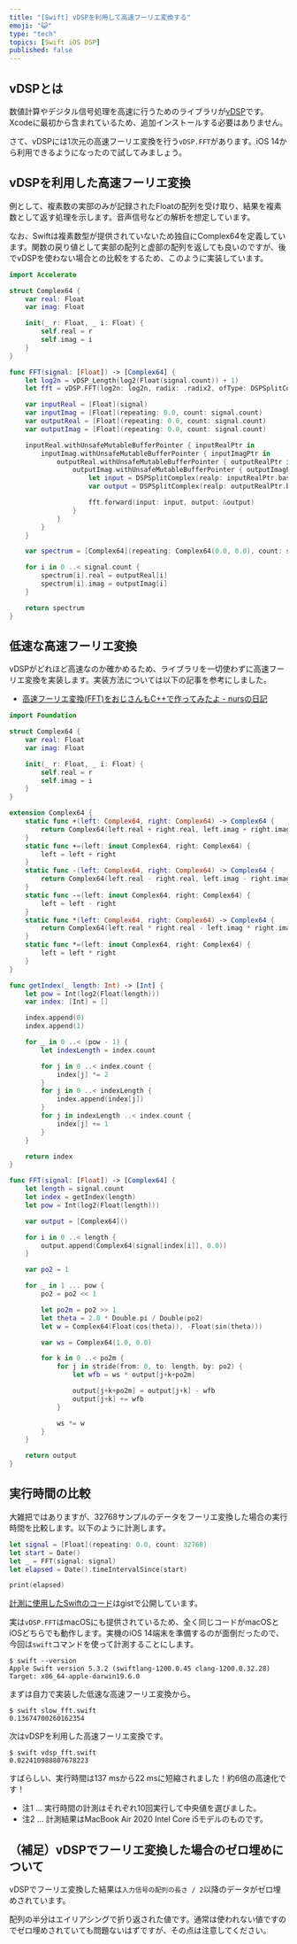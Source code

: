 ```yaml
---
title: "[Swift] vDSPを利用して高速フーリエ変換する"
emoji: "😺"
type: "tech"
topics: [Swift iOS DSP]
published: false
---
```

## vDSPとは

数値計算やデジタル信号処理を高速に行うためのライブラリが[vDSP](https://developer.apple.com/documentation/accelerate/vdsp)です。Xcodeに最初から含まれているため、追加インストールする必要はありません。

さて、vDSPには1次元の高速フーリエ変換を行う`vDSP.FFT`があります。iOS 14から利用できるようになったので試してみましょう。

## vDSPを利用した高速フーリエ変換

例として、複素数の実部のみが記録されたFloatの配列を受け取り、結果を複素数として返す処理を示します。音声信号などの解析を想定しています。

なお、Swiftは複素数型が提供されていないため独自にComplex64を定義しています。関数の戻り値として実部の配列と虚部の配列を返しても良いのですが、後でvDSPを使わない場合との比較をするため、このように実装しています。

```swift
import Accelerate

struct Complex64 {
    var real: Float
    var imag: Float

    init(_ r: Float, _ i: Float) {
        self.real = r
        self.imag = i
    }
}

func FFT(signal: [Float]) -> [Complex64] {
    let log2n = vDSP_Length(log2(Float(signal.count)) + 1)
    let fft = vDSP.FFT(log2n: log2n, radix: .radix2, ofType: DSPSplitComplex.self)!

    var inputReal = [Float](signal)
    var inputImag = [Float](repeating: 0.0, count: signal.count)
    var outputReal = [Float](repeating: 0.0, count: signal.count)
    var outputImag = [Float](repeating: 0.0, count: signal.count)

    inputReal.withUnsafeMutableBufferPointer { inputRealPtr in
        inputImag.withUnsafeMutableBufferPointer { inputImagPtr in
            outputReal.withUnsafeMutableBufferPointer { outputRealPtr in
                outputImag.withUnsafeMutableBufferPointer { outputImagPtr in
                    let input = DSPSplitComplex(realp: inputRealPtr.baseAddress!, imagp: inputImagPtr.baseAddress!)
                    var output = DSPSplitComplex(realp: outputRealPtr.baseAddress!, imagp: outputImagPtr.baseAddress!)

                    fft.forward(input: input, output: &output)
                }
            }
        }
    }

    var spectrum = [Complex64](repeating: Complex64(0.0, 0.0), count: signal.count)

    for i in 0 ..< signal.count {
        spectrum[i].real = outputReal[i]
        spectrum[i].imag = outputImag[i]
    }

    return spectrum
}
```

## 低速な高速フーリエ変換

vDSPがどれほど高速なのか確かめるため、ライブラリを一切使わずに高速フーリエ変換を実装します。実装方法については以下の記事を参考にしました。

- [高速フーリエ変換(FFT)をおじさんもC++で作ってみたよ - nursの日記](https://nurs.hatenablog.com/entry/20130617/1371483633)

```swift
import Foundation

struct Complex64 {
    var real: Float
    var imag: Float

    init(_ r: Float, _ i: Float) {
        self.real = r
        self.imag = i
    }
}

extension Complex64 {
    static func +(left: Complex64, right: Complex64) -> Complex64 {
        return Complex64(left.real + right.real, left.imag + right.imag)
    }
    static func +=(left: inout Complex64, right: Complex64) {
        left = left + right
    }
    static func -(left: Complex64, right: Complex64) -> Complex64 {
        return Complex64(left.real - right.real, left.imag - right.imag)
    }
    static func -=(left: inout Complex64, right: Complex64) {
        left = left - right
    }
    static func *(left: Complex64, right: Complex64) -> Complex64 {
        return Complex64(left.real * right.real - left.imag * right.imag, left.real * right.imag + left.imag * right.real)
    }
    static func *=(left: inout Complex64, right: Complex64) {
        left = left * right
    }
}

func getIndex(_ length: Int) -> [Int] {
    let pow = Int(log2(Float(length)))
    var index: [Int] = []

    index.append(0)
    index.append(1)

    for _ in 0 ..< (pow - 1) {
        let indexLength = index.count

        for j in 0 ..< index.count {
            index[j] *= 2
        }
        for j in 0 ..< indexLength {
            index.append(index[j])
        }
        for j in indexLength ..< index.count {
            index[j] += 1
        }
    }

    return index
}

func FFT(signal: [Float]) -> [Complex64] {
    let length = signal.count
    let index = getIndex(length)
    let pow = Int(log2(Float(length)))

    var output = [Complex64]()

    for i in 0 ..< length {
        output.append(Complex64(signal[index[i]], 0.0))
    }

    var po2 = 1

    for _ in 1 ... pow {
        po2 = po2 << 1

        let po2m = po2 >> 1
        let theta = 2.0 * Double.pi / Double(po2)
        let w = Complex64(Float(cos(theta)), -Float(sin(theta)))

        var ws = Complex64(1.0, 0.0)

        for k in 0 ..< po2m {
            for j in stride(from: 0, to: length, by: po2) {
                let wfb = ws * output[j+k+po2m]

                output[j+k+po2m] = output[j+k] - wfb
                output[j+k] += wfb
            }

            ws *= w
        }
    }

    return output
}
```

## 実行時間の比較

大雑把ではありますが、32768サンプルのデータをフーリエ変換した場合の実行時間を比較します。以下のように計測します。

```swift
let signal = [Float](repeating: 0.0, count: 32768)
let start = Date()
let _ = FFT(signal: signal)
let elapsed = Date().timeIntervalSince(start)

print(elapsed)
```

[計測に使用したSwiftのコード](https://gist.github.com/moutend/065ed56bd45086d7a0f5c94916d602db)はgistで公開しています。

実は`vDSP.FFT`はmacOSにも提供されているため、全く同じコードがmacOSとiOSどちらでも動作します。実機のiOS 14端末を準備するのが面倒だったので、今回は`swift`コマンドを使って計測することにします。

```console
$ swift --version
Apple Swift version 5.3.2 (swiftlang-1200.0.45 clang-1200.0.32.28)
Target: x86_64-apple-darwin19.6.0
```

まずは自力で実装した低速な高速フーリエ変換から。

```console
$ swift slow_fft.swift
0.13674700260162354
```

次はvDSPを利用した高速フーリエ変換です。

```console
$ swift vdsp_fft.swift
0.022410988807678223
```

すばらしい、実行時間は137 msから22 msに短縮されました！約6倍の高速化です！

- 注1 ... 実行時間の計測はそれぞれ10回実行して中央値を選びました。
- 注2 ... 計測結果はMacBook Air 2020 Intel Core i5モデルのものです。

## （補足）vDSPでフーリエ変換した場合のゼロ埋めについて

vDSPでフーリエ変換した結果は`入力信号の配列の長さ / 2`以降のデータがゼロ埋めされています。

配列の半分はエイリアシングで折り返された値です。通常は使われない値ですのでゼロ埋めされていても問題ないはずですが、その点は注意してください。
